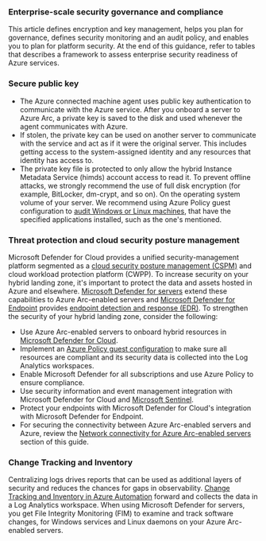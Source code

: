 
### Enterprise-scale security governance and compliance

This article defines encryption and key management, helps you plan for governance, defines security monitoring and an audit policy, and enables you to plan for platform security.
At the end of this guidance, refer to tables that describes a framework to assess enterprise security readiness of Azure services.


### Secure public key

- The Azure connected machine agent uses public key authentication to communicate with the Azure service. After you onboard a server to Azure Arc, a private key is saved
  to the disk and used whenever the agent communicates with Azure.
- If stolen, the private key can be used on another server to communicate with the service and act as if it were the original server.
  This includes getting access to the system-assigned identity and any resources that identity has access to.
- The private key file is protected to only allow the hybrid Instance Metadata Service (himds) account access to read it.
  To prevent offline attacks, we strongly recommend the use of full disk encryption (for example, BitLocker, dm-crypt, and so on). On the operating system volume of your server.
  We recommend using Azure Policy guest configuration to [audit Windows or Linux machines](/azure/virtual-machines/policy-reference#microsoftcompute), 
  that have the specified applications installed, such as the one's mentioned.
  
  
### Threat protection and cloud security posture management

Microsoft Defender for Cloud provides a unified security-management platform segmented as a [cloud security posture management (CSPM)](/cloud-app-security/tutorial-cloud-platform-security) and cloud workload protection platform (CWPP). 
To increase security on your hybrid landing zone, it's important to protect the data and assets hosted in Azure and elsewhere. 
[Microsoft Defender for servers](/azure/security-center/defender-for-servers-introduction) extend these capabilities to Azure Arc-enabled servers 
and [Microsoft Defender for Endpoint](/microsoft-365/security/defender-endpoint/microsoft-defender-endpoint?view=o365-worldwide) 
provides [endpoint detection and response (EDR)](/mem/intune/protect/endpoint-security-edr-policy). 
To strengthen the security of your hybrid landing zone, consider the following:

- Use Azure Arc-enabled servers to onboard hybrid resources in [Microsoft Defender for Cloud](/azure/security-center/quickstart-onboard-machines?pivots=azure-portal).
- Implement an [Azure Policy guest configuration](/azure/azure-arc/servers/learn/tutorial-assign-policy-portal) 
  to make sure all resources are compliant and its security data is collected into the Log Analytics workspaces.
- Enable Microsoft Defender for all subscriptions and use Azure Policy to ensure compliance.
- Use security information and event management integration with Microsoft Defender for Cloud and [Microsoft Sentinel](/azure/azure-arc/servers/scenario-onboard-azure-sentinel).
- Protect your endpoints with Microsoft Defender for Cloud's integration with Microsoft Defender for Endpoint.
- For securing the connectivity between Azure Arc-enabled servers and Azure, 
  review the [Network connectivity for Azure Arc-enabled servers](./eslz-arc-servers-connectivity.md) section of this guide.
  
### Change Tracking and Inventory

Centralizing logs drives reports that can be used as additional layers of security and reduces the chances for gaps in observability. 
[Change Tracking and Inventory in Azure Automation](/azure/automation/change-tracking/overview) forward and collects the data in a Log Analytics workspace. 
When using Microsoft Defender for servers, you get File Integrity Monitoring (FIM) to examine and track software changes, for Windows services and Linux daemons 
on your Azure Arc-enabled servers.

